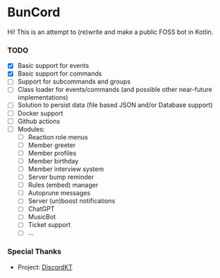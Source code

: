 # BunCord

Hi! This is an attempt to (re)write and make a public FOSS bot in Kotlin.

### TODO
- [x] Basic support for events
- [x] Basic support for commands
- [ ] Support for subcommands and groups
- [ ] Class loader for events/commands (and possible other near-future implementations)
- [ ] Solution to persist data (file based JSON and/or Database support)
- [ ] Docker support
- [ ] Github actions
- [ ] Modules:
  - [ ] Reaction role menus 
  - [ ] Member greeter
  - [ ] Member profiles
  - [ ] Member birthday
  - [ ] Member interview system
  - [ ] Server bump reminder
  - [ ] Rules (embed) manager
  - [ ] Autoprune messages
  - [ ] Server (un)boost notifications
  - [ ] ChatGPT
  - [ ] MusicBot
  - [ ] Ticket support
  - [ ] ...

### Special Thanks
- Project: [DiscordKT](https://github.com/DiscordKt/DiscordKt/tree/main)
